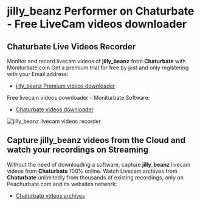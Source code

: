 # jilly_beanz Performer on Chaturbate - Free LiveCam videos downloader

## Chaturbate Live Videos Recorder

Monitor and record livecam videos of **jilly_beanz** from **Chaturbate** with Moniturbate.com
Get a premium trial for free by just and only registering with your Email address:
* [jilly_beanz Premium videos downloader](https://moniturbate.com/request-demo-licence-key.html)

Free livecam videos downloader - Moniturbate Software:
* [Chaturbate videos downloader](https://moniturbate.com/moniturbate-download-software.html)

![jilly_beanz livecam videos recorder](https://peachurnet.com/templates/moniturbate-software.png)


## Capture jilly_beanz videos from the Cloud and watch your recordings on Streaming

Without the need of downloading a software, capture **jilly_beanz** livecam videos from **Chaturbate** 100% online.
Watch Livecam archives from **Chaturbate** unlimitedly from thousands of existing recordings, only on Peachurbate.com and its websites network:
* [Chaturbate videos archives](https://peachurnet.com/)